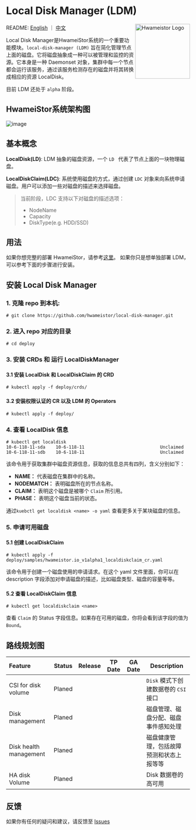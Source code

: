# Local Disk Manager (LDM)
<img width="150" align='right' alt="Hwameistor Logo" src="https://avatars.githubusercontent.com/u/98022243?s=200&v=4">

README: [English](https://github.com/hwameistor/local-disk-manager/blob/main/README.md) ｜ [中文](https://github.com/hwameistor/local-disk-manager/blob/main/README-zh.md)

Local Disk Manager是HwameiStor系统的一个重要功能模块。`local-disk-manager (LDM)` 旨在简化管理节点上面的磁盘。它将磁盘抽象成一种可以被管理和监控的资源。它本身是一种 Daemonset 对象，集群中每一个节点都会运行该服务，通过该服务检测存在的磁盘并将其转换成相应的资源 LocalDisk。

目前 LDM 还处于 `alpha` 阶段。

## HwameiStor系统架构图

![image](https://github.com/hwameistor/local-disk-manager/blob/main/doc/design/HwameiStor-arch.png)


## 基本概念

**LocalDisk(LD)**: LDM 抽象的磁盘资源，一个 `LD ` 代表了节点上面的一块物理磁盘。

**LocalDiskClaim(LDC)**: 系统使用磁盘的方式，通过创建 `LDC` 对象来向系统申请磁盘。用户可以添加一些对磁盘的描述来选择磁盘。
> 当前阶段，LDC 支持以下对磁盘的描述选项：
> - NodeName
> - Capacity
> - DiskType(e.g. HDD/SSD)

## 用法
如果你想完整的部署 HwameiStor，请参考[这里]( https://github.com/hwameistor/helm-charts )。 如果你只是想单独部署 LDM，可以参考下面的步骤进行安装。

## 安装 Local Disk Manager

### 1. 克隆 repo 到本机:
```
# git clone https://github.com/hwameistor/local-disk-manager.git
```

### 2. 进入 repo 对应的目录
```
# cd deploy
```

### 3. 安装 CRDs 和 运行 LocalDiskManager

#### 3.1 安装 LocalDisk 和 LocalDiskClaim 的 CRD
```
# kubectl apply -f deploy/crds/
```

#### 3.2 安装权限认证的 CR 以及 LDM 的 Operators
```
# kubectl apply -f deploy/
```

### 4. 查看 LocalDisk 信息
```
# kubectl get localdisk
10-6-118-11-sda    10-6-118-11                             Unclaimed
10-6-118-11-sdb    10-6-118-11                             Unclaimed
```
该命令用于获取集群中磁盘资源信息，获取的信息总共有四列，含义分别如下：

- **NAME：** 代表磁盘在集群中的名称。
- **NODEMATCH：** 表明磁盘所在的节点名称。
- **CLAIM：** 表明这个磁盘是被哪个 `Claim` 所引用。
- **PHASE：** 表明这个磁盘当前的状态。

通过`kuebctl get localdisk <name> -o yaml` 查看更多关于某块磁盘的信息。

### 5. 申请可用磁盘

#### 5.1 创建 LocalDiskClaim
```
# kubectl apply -f deploy/samples/hwameistor.io_v1alpha1_localdiskclaim_cr.yaml
```
该命令用于创建一个磁盘使用的申请请求。在这个 yaml 文件里面，你可以在 description 字段添加对申请磁盘的描述，比如磁盘类型、磁盘的容量等等。

#### 5.2 查看 LocalDiskClaim 信息
```
# kubectl get localdiskclaim <name>
```
查看 `Claim` 的 Status 字段信息。如果存在可用的磁盘，你将会看到该字段的值为 `Bound`。

## 路线规划图

| Feature                | Status | Release | TP Date | GA Date | Description                                                  |
| :--------------------- | ------ | ------- | ------- | ------- | ------------------------------------------------------------ |
| CSI for disk volume    | Planed |         |         |         | `Disk` 模式下创建数据卷的 `CSI` 接口                            |
| Disk management        | Planed |         |         |         | 磁盘管理、磁盘分配、磁盘事件感知处理                              |
| Disk health management | Planed |         |         |         | 磁盘健康管理，包括故障预测和状态上报等等                           |
| HA disk Volume         | Planed |         |         |         | Disk 数据卷的高可用                                            |                                      

## 反馈
如果你有任何的疑问和建议，请反馈至 [Issues](https://github.com/hwameistor/local-disk-manager/issues)